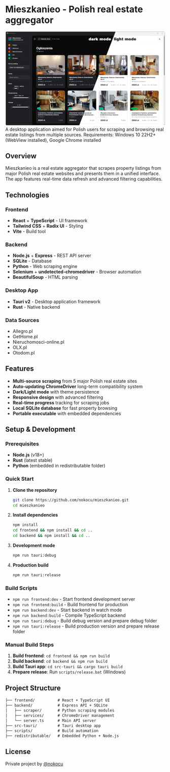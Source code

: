 # Mieszkanieo - Polish real estate aggregator
![preview.png](preview.png)
A desktop application aimed for Polish users for scraping and browsing real estate listings from multiple sources.
Requirements: Windows 10 22H2+ (WebView installed), Google Chrome installed


## Overview
Mieszkanieo is a real estate aggregator that scrapes property listings from major Polish real estate websites and presents them in a unified interface. The app features real-time data refresh and advanced filtering capabilities.

## Technologies

### Frontend
- **React** + **TypeScript** - UI framework
- **Tailwind CSS** + **Radix UI** - Styling
- **Vite** - Build tool

### Backend
- **Node.js** + **Express** - REST API server
- **SQLite** - Database
- **Python** - Web scraping engine
- **Selenium** + **undetected-chromedriver** - Browser automation
- **BeautifulSoup** - HTML parsing

### Desktop App
- **Tauri v2** - Desktop application framework
- **Rust** - Native backend

### Data Sources
- Allegro.pl
- GetHome.pl
- Nieruchomosci-online.pl
- OLX.pl
- Otodom.pl

## Features

- **Multi-source scraping** from 5 major Polish real estate sites
- **Auto-updating ChromeDriver** long-term compatibility system
- **Dark/Light mode** with theme persistence
- **Responsive design** with advanced filtering
- **Real-time progress** tracking for scraping jobs
- **Local SQLite database** for fast property browsing
- **Portable executable** with embedded dependencies

## Setup & Development

### Prerequisites
- **Node.js** (v18+)
- **Rust** (latest stable)
- **Python** (embedded in redistributable folder)

### Quick Start

1. **Clone the repository**
   ```bash
   git clone https://github.com/nokocu/mieszkanieo.git
   cd mieszkanieo
   ```

2. **Install dependencies**
   ```bash
   npm install
   cd frontend && npm install && cd ..
   cd backend && npm install && cd ..
   ```

3. **Development mode**
   ```bash
   npm run tauri:debug
   ```

4. **Production build**
   ```bash
   npm run tauri:release
   ```

### Build Scripts

- `npm run frontend:dev` - Start frontend development server
- `npm run frontend:build` - Build frontend for production
- `npm run backend:dev` - Start backend in watch mode
- `npm run backend:build` - Compile TypeScript backend
- `npm run tauri:debug` - Build debug version and prepare debug folder
- `npm run tauri:release` - Build production version and prepare release folder

### Manual Build Steps

1. **Build frontend**: `cd frontend && npm run build`
2. **Build backend**: `cd backend && npm run build`  
3. **Build Tauri app**: `cd src-tauri && cargo tauri build`
4. **Prepare release**: Run `scripts/release.bat` (Windows)

## Project Structure

```
├── frontend/          # React + TypeScript UI
├── backend/           # Express API + SQLite
│   ├── scraper/       # Python scraping modules
│   ├── services/      # ChromeDriver management
│   └── server.ts      # Main API server
├── src-tauri/         # Tauri desktop app
├── scripts/           # Build automation
├── redistributable/   # Embedded Python + Node.js
```

## License

Private project by [@nokocu](https://github.com/nokocu)
